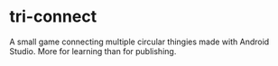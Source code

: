 # tri-connect
A small game connecting multiple circular thingies made with Android Studio. More for learning than for publishing.
